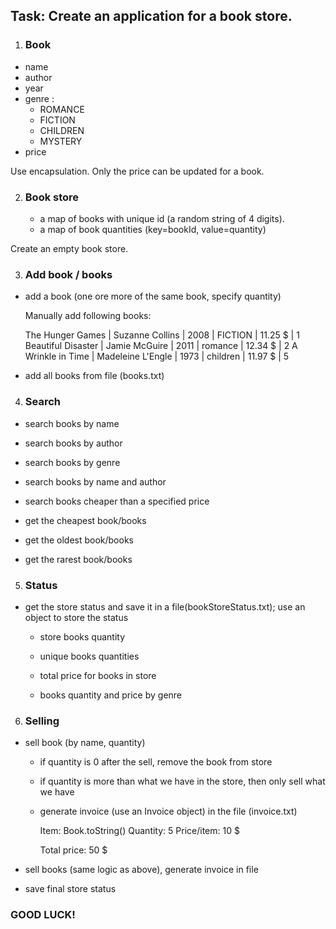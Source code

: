 ## Task: Create an application for a book store.


1. ### Book 

 - name
 - author
 - year
 - genre : 
      - ROMANCE
      - FICTION
      - CHILDREN
      - MYSTERY
- price 

Use encapsulation. Only the price can be updated for a book.


2. ### Book store

    - a map of books with unique id (a random string of 4 digits).
    - a map of book quantities (key=bookId, value=quantity)

Create an empty book store.



3. ### Add book / books

 - add a book (one ore more of the same book, specify quantity)

    Manually add following books:

    The Hunger Games | Suzanne Collins | 2008 | FICTION | 11.25 $ | 1
    Beautiful Disaster | Jamie McGuire | 2011 | romance | 12.34 $ | 2
    A Wrinkle in Time | Madeleine L'Engle | 1973 | children | 11.97 $ | 5


 - add all books from file (books.txt)


4. ### Search

 - search books by name
 - search books by author
 - search books by genre
 - search books by name and author
 - search books cheaper than a specified price


 - get the cheapest book/books
 - get the oldest book/books
 - get the rarest book/books


5. ### Status

 - get the store status and save it in a file(bookStoreStatus.txt); use an object to store the status

    - store books quantity
    - unique books quantities

    - total price for books in store
    - books quantity and price by genre


6. ### Selling

 - sell book (by name, quantity)

    - if quantity is 0 after the sell, remove the book from store

    - if quantity is more than what we have in the store, then only sell what we have

    - generate invoice (use an Invoice object) in the file (invoice.txt)

       Item: Book.toString()
       Quantity: 5
       Price/item: 10 $

       Total price: 50 $

 - sell books (same logic as above), generate invoice in file

 - save final store status


### GOOD LUCK!